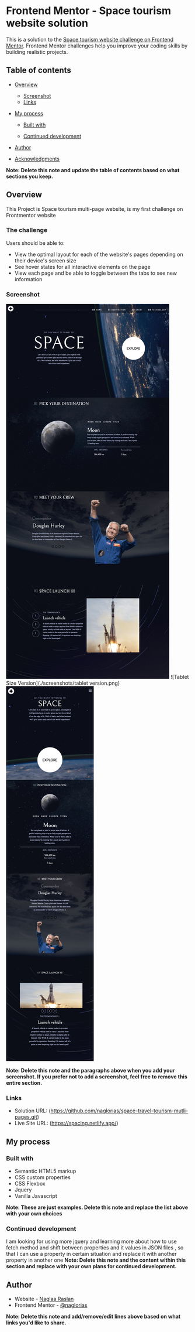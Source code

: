 # Frontend Mentor - Space tourism website solution

This is a solution to the [Space tourism website challenge on Frontend Mentor](https://www.frontendmentor.io/challenges/space-tourism-multipage-website-gRWj1URZ3). Frontend Mentor challenges help you improve your coding skills by building realistic projects.

## Table of contents

- [Overview](#overview)

  - [Screenshot](#screenshot)
  - [Links](#links)

- [My process](#my-process)

  - [Built with](#built-with)

  - [Continued development](#continued-development)

- [Author](#author)
- [Acknowledgments](#acknowledgments)

**Note: Delete this note and update the table of contents based on what sections you keep.**

## Overview

This Project is Space tourism multi-page website, is my first challenge on Frontmentor website

### The challenge

Users should be able to:

- View the optimal layout for each of the website's pages depending on their device's screen size
- See hover states for all interactive elements on the page
- View each page and be able to toggle between the tabs to see new information

### Screenshot

![Desktop Size Version](./screenshots/Desktop-version.png)
![Tablet Size Version](./screenshots/tablet version.png)
![Mobile Size Version](./screenshots/mobile-version.png)

**Note: Delete this note and the paragraphs above when you add your screenshot. If you prefer not to add a screenshot, feel free to remove this entire section.**

### Links

- Solution URL: (https://github.com/naglorias/space-travel-tourism-mutli-pages.git)
- Live Site URL: (https://spacing.netlify.app/)

## My process

### Built with

- Semantic HTML5 markup
- CSS custom properties
- CSS Flexbox
- Jquery
- Vanilla Javascript

**Note: These are just examples. Delete this note and replace the list above with your own choices**

### Continued development

I am looking for using more jquery and learning more about how to use fetch method and shift between properties and it values in JSON files , so that I can use a property in certain situation and replace it with another property in another one
**Note: Delete this note and the content within this section and replace with your own plans for continued development.**

## Author

- Website - [Naglaa Raslan](https://github.com/naglorias)
- Frontend Mentor - [@naglorias](hhttps://www.frontendmentor.io/profile/naglorias)

**Note: Delete this note and add/remove/edit lines above based on what links you'd like to share.**
